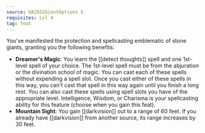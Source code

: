 ```yaml
---
source: UA2022GiantOptions 5
requisites: Lvl 4
tag: feat
---
```


You've manifested the protection and spellcasting emblematic of stone giants, granting you the following benefits:

- **Dreamer's Magic**: You learn the [[detect thoughts]] spell and one 1st-level spell of your choice. The 1st-level spell must be from the abjuration or the divination school of magic. You can cast each of these spells without expending a spell slot. Once you cast either of these spells in this way, you can't cast that spell in this way again until you finish a long rest. You can also cast these spells using spell slots you have of the appropriate level. Intelligence, Wisdom, or Charisma is your spellcasting ability for this feature (choose when you gain this feat).
- **Mountain Sight**: You gain [[darkvision]] out to a range of 60 feet. If you already have [[darkvision]] from another source, its range increases by 30 feet.

